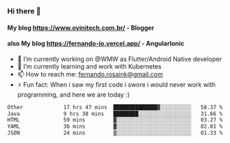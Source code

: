 ### Hi there 👋

#### My blog https://www.ovinitech.com.br/ - Blogger
#### also My blog https://fernando-io.vercel.app/ - AngularIonic

- 🔭 I’m currently working on @WMW as Flutter/Android Native developer
- 🌱 I’m currently learning and work with Kubernetes
- 📫 How to reach me: fernando.rosaink@gmail.com 
- ⚡ Fun fact: When i saw my first code i swore i would never work with programming, and here we are today :)

<!--START_SECTION:waka-->

```txt
Other             17 hrs 47 mins  ██████████████▓░░░░░░░░░░   58.37 %
Java              9 hrs 38 mins   ████████░░░░░░░░░░░░░░░░░   31.66 %
HTML              59 mins         ▓░░░░░░░░░░░░░░░░░░░░░░░░   03.27 %
YAML              36 mins         ▓░░░░░░░░░░░░░░░░░░░░░░░░   02.01 %
JSON              24 mins         ▒░░░░░░░░░░░░░░░░░░░░░░░░   01.33 %
```

<!--END_SECTION:waka-->
